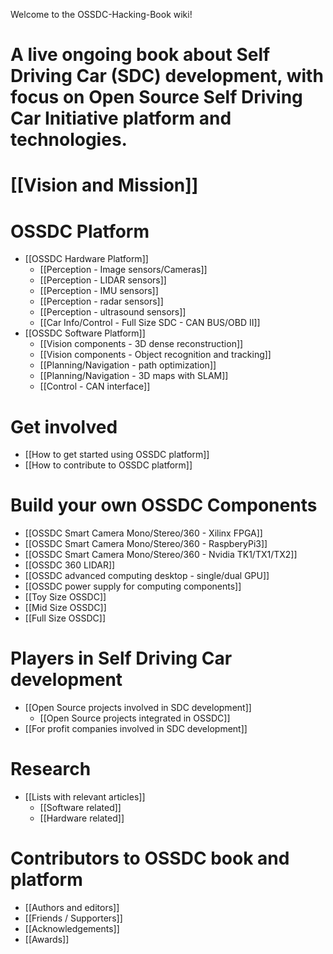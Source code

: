 Welcome to the OSSDC-Hacking-Book wiki!

# A live ongoing book about Self Driving Car (SDC) development, with focus on Open Source Self Driving Car Initiative platform and technologies.

# [[Vision and Mission]]

# OSSDC Platform
- [[OSSDC Hardware Platform]]
	- [[Perception - Image sensors/Cameras]]
	- [[Perception - LIDAR sensors]]
	- [[Perception - IMU sensors]]
	- [[Perception - radar sensors]]
	- [[Perception - ultrasound sensors]]
	- [[Car Info/Control - Full Size SDC - CAN BUS/OBD II]]
- [[OSSDC Software Platform]]
	- [[Vision components - 3D dense reconstruction]]
	- [[Vision components - Object recognition and tracking]]
	- [[Planning/Navigation - path optimization]]
	- [[Planning/Navigation - 3D maps with SLAM]]
	- [[Control - CAN interface]]

# Get involved
- [[How to get started using OSSDC platform]]
- [[How to contribute to OSSDC platform]]

# Build your own OSSDC Components
- [[OSSDC Smart Camera Mono/Stereo/360 - Xilinx FPGA]]
- [[OSSDC Smart Camera Mono/Stereo/360 - RaspberyPi3]]
- [[OSSDC Smart Camera Mono/Stereo/360 - Nvidia TK1/TX1/TX2]]
- [[OSSDC 360 LIDAR]]
- [[OSSDC advanced computing desktop - single/dual GPU]]
- [[OSSDC power supply for computing components]]
- [[Toy Size OSSDC]]
- [[Mid Size OSSDC]]
- [[Full Size OSSDC]]

# Players in Self Driving Car development
- [[Open Source projects involved in SDC development]]
	- [[Open Source projects integrated in OSSDC]]
- [[For profit companies involved in SDC development]]

# Research
- [[Lists with relevant articles]]
	- [[Software related]]
	- [[Hardware related]]

# Contributors to OSSDC book and platform
- [[Authors and editors]]
- [[Friends / Supporters]]
- [[Acknowledgements]]
- [[Awards]]
